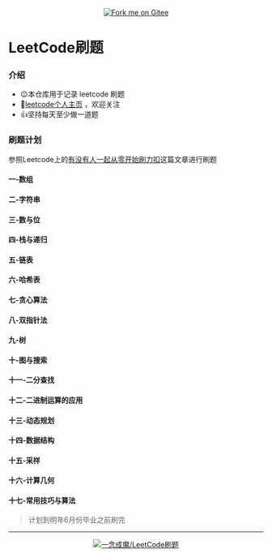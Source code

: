 <p align='center'>
<a href='https://gitee.com/eternidad33/leetcode'><img src='https://gitee.com/eternidad33/leetcode/widgets/widget_6.svg' alt='Fork me on Gitee'></img></a></p>

# LeetCode刷题

### 介绍

- 😉本仓库用于记录 leetcode 刷题
- 👋[leetcode个人主页](https://leetcode-cn.com/u/eternidad/) ，欢迎关注
- 👍坚持每天至少做一道题

### 刷题计划

参照Leetcode上的[有没有人一起从零开始刷力扣](https://leetcode-cn.com/circle/article/48kq9d/)这篇文章进行刷题

#### 一-数组

#### 二-字符串

#### 三-数与位

#### 四-栈与递归

#### 五-链表

#### 六-哈希表

#### 七-贪心算法

#### 八-双指针法

#### 九-树

#### 十-图与搜索

#### 十一-二分查找

#### 十二-二进制运算的应用

#### 十三-动态规划

#### 十四-数据结构

#### 十五-采样

#### 十六-计算几何

#### 十七-常用技巧与算法


> 计划到明年6月份毕业之前刷完

---

<p align='center'>
<a href='https://gitee.com/eternidad33/leetcode'><img src='https://gitee.com/eternidad33/leetcode/widgets/widget_card.svg?colors=393222,ebdfc1,fffae5,d8ca9f,393222,a28b40' alt='一念成魔/LeetCode刷题'></img></a></p>

